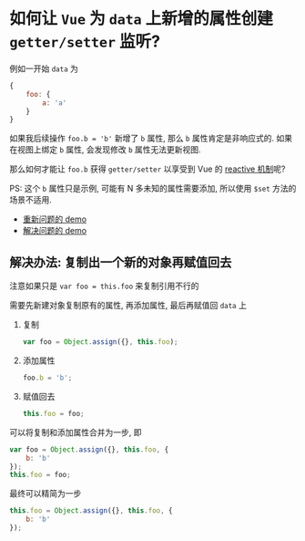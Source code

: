 # 如何让 `Vue` 为 `data` 上新增的属性创建 `getter/setter` 监听?

例如一开始 `data` 为

```javascript
{
    foo: {
        a: 'a'
    }
}
```

如果我后续操作 `foo.b = 'b'` 新增了 `b` 属性, 那么 `b` 属性肯定是非响应式的. 如果在视图上绑定 `b` 属性, 会发现修改 `b` 属性无法更新视图.

那么如何才能让 `foo.b` 获得 `getter/setter` 以享受到 Vue 的 [reactive 机制](https://cn.vuejs.org/v2/guide/reactivity.html)呢?

PS: 这个 `b` 属性只是示例, 可能有 N 多未知的属性需要添加, 所以使用 `$set` 方法的场景不适用.

* [重新问题的 demo](https://raw.githack.com/ufologist/model-adapter/master/test/vue-dynamic-add-property-problem.html)
* [解决问题的 demo](https://raw.githack.com/ufologist/model-adapter/master/test/vue-dynamic-add-property-solution.html)

## 解决办法: 复制出一个新的对象再赋值回去

注意如果只是 `var foo = this.foo` 来复制引用不行的

需要先新建对象复制原有的属性, 再添加属性, 最后再赋值回 `data` 上
1. 复制

   ```javascript
   var foo = Object.assign({}, this.foo);
   ```
2. 添加属性

   ```javascript
   foo.b = 'b';
   ```
3. 赋值回去

   ```javascript
   this.foo = foo;
   ```

可以将复制和添加属性合并为一步, 即
```javascript
var foo = Object.assign({}, this.foo, {
    b: 'b'
});
this.foo = foo;
```

最终可以精简为一步
```javascript
this.foo = Object.assign({}, this.foo, {
    b: 'b'
});
```